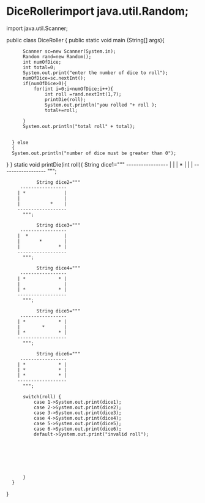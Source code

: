 # DiceRollerimport java.util.Random;
import java.util.Scanner;
  
  
  public class DiceRoller {
      public static void main (String[] args){
          
          Scanner sc=new Scanner(System.in);
          Random rand=new Random();
          int numOfDice;
          int total=0;
          System.out.print("enter the number of dice to roll");
          numOfDice=sc.nextInt();
          if(numOfDice>0){
              for(int i=0;i<numOfDice;i++){
                  int roll =rand.nextInt(1,7);
                  printDie(roll);
                  System.out.println("you rolled "+ roll );
                  total+=roll;
    
          }
          System.out.println("total roll" + total);
          
          
      } else
      {
      System.out.println("number of dice must be greater than 0");
  }
      }
      static void printDie(int roll){
          String dice1="""
         -----------------
        |                |
        |       *        |
        |                |
        ------------------
          """;
          
               String dice2="""
         -----------------
        | *              |
        |                |
        |           *    |
        ------------------
          """;
          
               String dice3="""
         -----------------
        |  *             |
        |       *        |
        |              * |
        ------------------
          """;
          
               String dice4="""
         -----------------
        | *            * |
        |                |
        | *            * |
        ------------------
          """;
          
               String dice5="""
         -----------------
        | *            * |
        |        *       |
        | *            * |
        ------------------
          """;
          
               String dice6="""
         -----------------
        | *            * |
        | *            * |
        | *            * |
        ------------------
          """;
          
          switch(roll) {
              case 1->System.out.print(dice1);
              case 2->System.out.print(dice2);
              case 3->System.out.print(dice3);
              case 4->System.out.print(dice4);
              case 5->System.out.print(dice5);
              case 6->System.out.print(dice6);
              default->System.out.print("invalid roll");
              
              
              
              
              
              

          }
      }
  }
      
      
      
      
      
      
      
      
      
      
